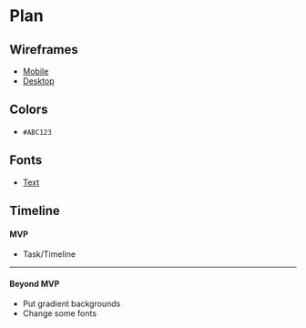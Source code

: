 # Plan

## Wireframes
* [Mobile](https://wireframe.cc/XUTFsh)
* [Desktop]()

## Colors
* `#ABC123`

## Fonts
* [Text](URL)

## Timeline

#### MVP

* Task/Timeline

---

#### Beyond MVP

* Put gradient backgrounds
* Change some fonts
